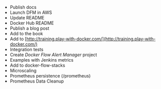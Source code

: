 * Publish docs
* Launch DFM in AWS
* Update README
* Docker Hub README
* Publish a blog post
* Add to the book
* Add to [http://training.play-with-docker.com/](http://training.play-with-docker.com/)
* Integration tests
* Create *Docker Flow Alert Manager* project
* Examples with Jenkins metrics
* Add to docker-flow-stacks
* Microscaling
* Prometheus persistence (/prometheus)
* Prometheus Data Cleanup
